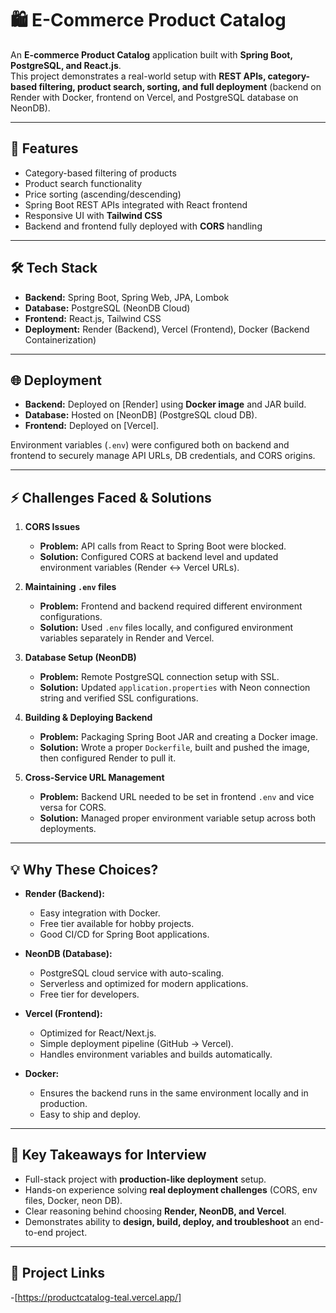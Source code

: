 # 🛍️ E-Commerce Product Catalog

An **E-commerce Product Catalog** application built with **Spring Boot, PostgreSQL, and React.js**.  
This project demonstrates a real-world setup with **REST APIs, category-based filtering, product search, sorting, and full deployment** (backend on Render with Docker, frontend on Vercel, and PostgreSQL database on NeonDB).

---

## 🚀 Features
- Category-based filtering of products
- Product search functionality
- Price sorting (ascending/descending)
- Spring Boot REST APIs integrated with React frontend
- Responsive UI with **Tailwind CSS**
- Backend and frontend fully deployed with **CORS** handling

---

## 🛠️ Tech Stack
- **Backend:** Spring Boot, Spring Web, JPA, Lombok  
- **Database:** PostgreSQL (NeonDB Cloud)  
- **Frontend:** React.js, Tailwind CSS  
- **Deployment:** Render (Backend), Vercel (Frontend), Docker (Backend Containerization)  

---

## 🌐 Deployment
- **Backend:** Deployed on [Render] using **Docker image** and JAR build.  
- **Database:** Hosted on [NeonDB] (PostgreSQL cloud DB).  
- **Frontend:** Deployed on [Vercel].  

Environment variables (`.env`) were configured both on backend and frontend to securely manage API URLs, DB credentials, and CORS origins.

---

## ⚡ Challenges Faced & Solutions

1. **CORS Issues**  
   - **Problem:** API calls from React to Spring Boot were blocked.  
   - **Solution:** Configured CORS at backend level and updated environment variables (Render ↔ Vercel URLs).

2. **Maintaining `.env` files**  
   - **Problem:** Frontend and backend required different environment configurations.  
   - **Solution:** Used `.env` files locally, and configured environment variables separately in Render and Vercel.

3. **Database Setup (NeonDB)**  
   - **Problem:** Remote PostgreSQL connection setup with SSL.  
   - **Solution:** Updated `application.properties` with Neon connection string and verified SSL configurations.

4. **Building & Deploying Backend**  
   - **Problem:** Packaging Spring Boot JAR and creating a Docker image.  
   - **Solution:** Wrote a proper `Dockerfile`, built and pushed the image, then configured Render to pull it.

5. **Cross-Service URL Management**  
   - **Problem:** Backend URL needed to be set in frontend `.env` and vice versa for CORS.  
   - **Solution:** Managed proper environment variable setup across both deployments.

---

## 💡 Why These Choices?

- **Render (Backend):**  
  - Easy integration with Docker.  
  - Free tier available for hobby projects.  
  - Good CI/CD for Spring Boot applications.  

- **NeonDB (Database):**  
  - PostgreSQL cloud service with auto-scaling.  
  - Serverless and optimized for modern applications.  
  - Free tier for developers.  

- **Vercel (Frontend):**  
  - Optimized for React/Next.js.  
  - Simple deployment pipeline (GitHub → Vercel).  
  - Handles environment variables and builds automatically.  

- **Docker:**  
  - Ensures the backend runs in the same environment locally and in production.  
  - Easy to ship and deploy.  

---

## 📌 Key Takeaways for Interview
- Full-stack project with **production-like deployment** setup.  
- Hands-on experience solving **real deployment challenges** (CORS, env files, Docker, neon DB).  
- Clear reasoning behind choosing **Render, NeonDB, and Vercel**.  
- Demonstrates ability to **design, build, deploy, and troubleshoot** an end-to-end project.  

---

## 🔗 Project Links
-[https://productcatalog-teal.vercel.app/]

